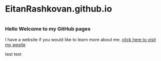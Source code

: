 # EitanRashkovan.github.io
# <h3> Hello Welcome to my GitHub pages
  I have a website if you would like to learn more about me.
  [click here to visit my wesite](https://EitanRashkovan.github.io/)
  
  test test
